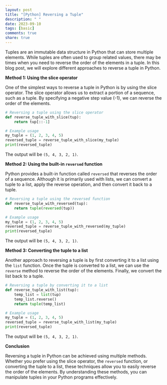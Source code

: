 ```yaml
---
layout: post
title: "[Python] Reversing a Tuple"
description: " "
date: 2023-09-10
tags: [basic]
comments: true
share: true
---
```


Tuples are an immutable data structure in Python that can store multiple elements. While tuples are often used to group related values, there may be times when you need to reverse the order of the elements in a tuple. In this blog post, we will explore different approaches to reverse a tuple in Python.

**Method 1: Using the slice operator**

One of the simplest ways to reverse a tuple in Python is by using the slice operator. The slice operator allows us to extract a portion of a sequence, such as a tuple. By specifying a negative step value (-1), we can reverse the order of the elements.

```python
# Reversing a tuple using the slice operator
def reverse_tuple_with_slice(tup):
    return tup[::-1]

# Example usage
my_tuple = (1, 2, 3, 4, 5)
reversed_tuple = reverse_tuple_with_slice(my_tuple)
print(reversed_tuple)
```

The output will be `(5, 4, 3, 2, 1)`.

**Method 2: Using the built-in `reversed` function**

Python provides a built-in function called `reversed` that reverses the order of a sequence. Although it is primarily used with lists, we can convert a tuple to a list, apply the reverse operation, and then convert it back to a tuple.

```python
# Reversing a tuple using the reversed function
def reverse_tuple_with_reversed(tup):
    return tuple(reversed(tup))

# Example usage
my_tuple = (1, 2, 3, 4, 5)
reversed_tuple = reverse_tuple_with_reversed(my_tuple)
print(reversed_tuple)
```

The output will be `(5, 4, 3, 2, 1)`.

**Method 3: Converting the tuple to a list**

Another approach to reversing a tuple is by first converting it to a list using the `list` function. Once the tuple is converted to a list, we can use the `reverse` method to reverse the order of the elements. Finally, we convert the list back to a tuple.

```python
# Reversing a tuple by converting it to a list
def reverse_tuple_with_list(tup):
    temp_list = list(tup)
    temp_list.reverse()
    return tuple(temp_list)

# Example usage
my_tuple = (1, 2, 3, 4, 5)
reversed_tuple = reverse_tuple_with_list(my_tuple)
print(reversed_tuple)
```

The output will be `(5, 4, 3, 2, 1)`.

**Conclusion**

Reversing a tuple in Python can be achieved using multiple methods. Whether you prefer using the slice operator, the `reversed` function, or converting the tuple to a list, these techniques allow you to easily reverse the order of the elements. By understanding these methods, you can manipulate tuples in your Python programs effectively.